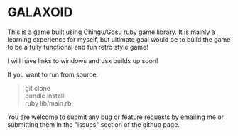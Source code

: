 GALAXOID
========

This is a game built using Chingu/Gosu ruby game library. It is mainly a learning experience for myself, but ultimate goal would be to build the game to be a fully functional and fun retro style game!

I will have links to windows and osx builds up soon!

If you want to run from source:

>git clone  
bundle install  
ruby lib/main.rb  

You are welcome to submit any bug or feature requests by emailing me or submitting them in the "issues" section of the github page.